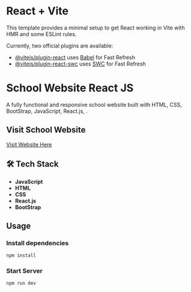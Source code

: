 # React + Vite

This template provides a minimal setup to get React working in Vite with HMR and some ESLint rules.

Currently, two official plugins are available:

- [@vitejs/plugin-react](https://github.com/vitejs/vite-plugin-react/blob/main/packages/plugin-react/README.md) uses [Babel](https://babeljs.io/) for Fast Refresh
- [@vitejs/plugin-react-swc](https://github.com/vitejs/vite-plugin-react-swc) uses [SWC](https://swc.rs/) for Fast Refresh


# School Website React JS

A fully functional and responsive school website built with HTML, CSS, BootStrap, JavaScript, React.js, .

## Visit School Website

[Visit Website Here](https://little-learner.netlify.app/)

## 🛠 Tech Stack

- **JavaScript**
- **HTML**
- **CSS**
- **React.js**
- **BootStrap**

## Usage


### Install dependencies

```bash
npm install
```
### Start Server

```bash
npm run dev
```


